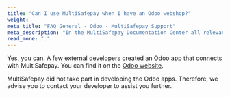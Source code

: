 ```yaml
---
title: "Can I use MultiSafepay when I have an Odoo webshop?"
weight:
meta_title: "FAQ General - Odoo - MultiSafepay Support"
meta_description: "In the MultiSafepay Documentation Center all relevant information regarding our Plugins and API. As well as Support pages for Payment Method, Tools and General Questions. You can also find the contact details of our Support Team and Integration Team."
read_more: "."
---
```


Yes, you can. A few external developers created an Odoo app that connects with MultiSafepay. You can find it on the [Odoo website](https://www.odoo.com/apps/modules/browse?search=multisafepay). 

MultiSafepay did not take part in developing the Odoo apps. Therefore, we advise you to contact your developer to assist you further.
